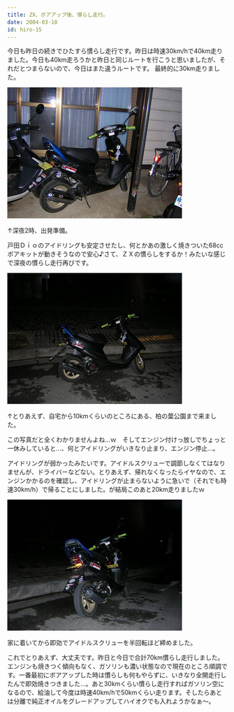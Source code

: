 ```yaml
---
title: ZX、ボアアップ後、慣らし走行。
date: 2004-03-18
id: hiro-15
---
```



<p class="sentence spacing10">今日も昨日の続きでひたすら慣らし走行です。昨日は時速30km/hで40km走りました。今日も40km走ろうかと昨日と同じルートを行こうと思いましたが、それだとつまらないので、今日はまた違うルートです。 最終的に30km走りました。</p>
<div class="center spacing"><img src="/photo/diary/2004.03.18_zx1.jpg" alt=""></div>
<p class="sentence">↑深夜2時、出発準備。</p>
<p class="sentence spacing10">戸田Ｄｉｏのアイドリングも安定させたし、何とかあの激しく焼きついた68ccボアキットが動きそうなので安心♪さて、ＺＸの慣らしをするか！みたいな感じで深夜の慣らし走行再びです。 </p>
<div class="center spacing"><img src="/photo/diary/2004.03.18_zx2.jpg" alt=""></div>
<p class="sentence">↑とりあえず、自宅から10kmくらいのところにある、柏の葉公園まで来ました。</p>
<p class="sentence">この写真だと全くわかりませんよね...ｗ　そしてエンジン付けっ放しでちょっと一休みしていると...、何とアイドリングがいきなり止まり、エンジン停止...。</p>
<p class="sentence spacing10">アイドリングが弱かったみたいです。アイドルスクリューで調節しなくてはなりませんが、ドライバーなどない。とりあえず、帰れなくなったらイヤなので、エンジンかかるのを確認し、アイドリングが止まらないように急いで（それでも時速30km/h）で帰ることにしました。が結局このあと20km走りましたｗ</p>
<div class="center spacing"><img src="/photo/diary/2004.03.18_zx3.jpg" alt=""></div>
<p class="sentence">家に着いてから即効でアイドルスクリューを半回転ほど締めました。</p>
<p class="sentence">これでとりあえず、大丈夫です。昨日と今日で合計70km慣らし走行しました。エンジンも焼きつく傾向もなく、ガソリンも濃い状態なので現在のところ順調です。一番最初にボアアップした時は慣らしも何もやらずに、いきなり全開走行したんで即効焼きつきました...。あと30kmくらい慣らし走行すればガソリン空になるので、給油して今度は時速40km/hで50kmくらい走ります。そしたらあとは分離で純正オイルをグレードアップしてハイオクでも入れようかなぁ～。</p>
